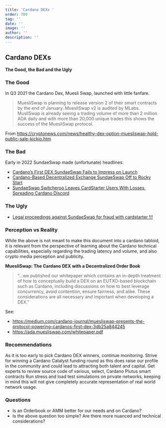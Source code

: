 ```yaml
---
title: 'Cardano DEXs '
order: 700
tag: ''
date: ''
image: ''
author: ''
description: ''
---
```


## Cardano DEXs

**The Good, the Bad and the Ugly**

### The Good

In Q3 2021 the Cardano Dex, Muesli Swap, launched with little fanfare.

> MuesliSwap is planning to release version 2 of their smart contracts by the end of January. MuesliSwap v2 is audited by MLabs. MuslISwap is already seeing a trading volume of more than 2 million ADA daily and with more than 20,000 unique trades this shows the success of the MuesliSwap protocol.
 

From https://cryptonews.com/news/healthy-dex-option-muesliswap-hold-public-sale-kickio.htm


### The Bad

Early in 2022 SundaeSwap made (unfortunate) headlines:
- [Cardano’s First DEX SundaeSwap Fails to Impress on Launch](https://beincrypto.com/cardanos-first-dex-sundaeswap-fails-to-impress-on-launch/)
- [Cardano-Based Decentralized Exchange SundaeSwap Off to Rocky Start](https://www.coindesk.com/markets/2022/01/21/cardano-based-decentralized-exchange-sundaeswap-off-to-rocky-start/)
- [SundaeSwap Switcheroo Leaves CardStarter Users With Losses, Spreading Cardano Discord](https://www.coindesk.com/markets/2022/01/26/sundaeswap-switcheroo-leaves-cardstarter-users-with-losses-spreading-cardano-discord/)


### The Ugly

- [Legal proceedings against SundaeSwap for fraud with cardstarter !!! ](https://pumpdumpcoin.com/forums/topic/legal-proceedings-against-sundaeswap-for-fraud-with-cardstarter/)

### Perception vs Reality

While the above is not meant to make this document into a cardano tabloid, it is relevant from the perspective of learning about the Cardano technical capabilities, especially regarding the trading latency and volume, and also crypto media perception and publicity. 

**MuesliSwap: The Cardano DEX with a Decentralized Order Book**

> “...we published our whitepaper which contains an in-depth treatment of how to conceptually build a DEX on an EUTXO-based blockchain such as Cardano, including discussions on how to best leverage concurrency, avoid contention, ensure fairness, and alike. These considerations are all necessary and important when developing a DEX.”

See:
- https://medium.com/cardano-journal/muesliswap-presents-the-protocol-powering-cardanos-first-dex-3db25a844245
- https://ada.muesliswap.com/whitepaper.pdf

### Recommendations
As it is too early to pick Cardano DEX winners, continue monitoring.
Strive for winning a Cardano Catalyst funding round as this does raise our profile in the community and could lead to attracting both talent and capital.
Get experts to review source code of various, select, Cardano Plutus smart contracts
Run stress and load test simulations on private networks, keeping in mind this will not give completely accurate representation of real world network usage.


### Questions

- Is an Orderbook or AMM better for our needs and on Cardano?
- Is the above question too simple? Are there more nuanced and technical considerations?
